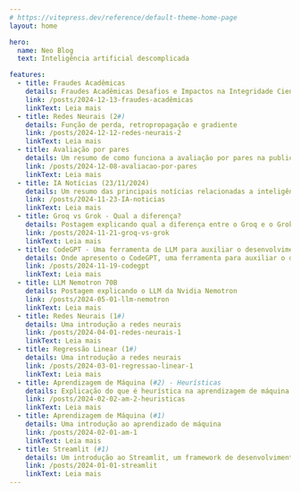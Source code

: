 ```yaml
---
# https://vitepress.dev/reference/default-theme-home-page
layout: home

hero:
  name: Neo Blog
  text: Inteligência artificial descomplicada

features:
  - title: Fraudes Acadêmicas
    details: Fraudes Acadêmicas Desafios e Impactos na Integridade Científica
    link: /posts/2024-12-13-fraudes-acadêmicas
    linkText: Leia mais
  - title: Redes Neurais (2#)
    details: Função de perda, retropropagação e gradiente
    link: /posts/2024-12-12-redes-neurais-2
    linkText: Leia mais
  - title: Avaliação por pares
    details: Um resumo de como funciona a avaliação por pares na publicação de artigos científicos
    link: /posts/2024-12-08-avaliacao-por-pares
    linkText: Leia mais
  - title: IA Notícias (23/11/2024)
    details: Um resumo das principais notícias relacionadas a inteligência artificial do dia 23/11/2024
    link: /posts/2024-11-23-IA-noticias
    linkText: Leia mais
  - title: Groq vs Grok - Qual a diferença?
    details: Postagem explicando qual a diferença entre o Groq e o Grok
    link: /posts/2024-11-21-groq-vs-grok
    linkText: Leia mais
  - title: CodeGPT - Uma ferramenta de LLM para auxiliar o desenvolvimento
    details: Onde apresento o CodeGPT, uma ferramenta para auxiliar o desenvolvedor com LLM
    link: /posts/2024-11-19-codegpt
    linkText: Leia mais
  - title: LLM Nemotron 70B 
    details: Postagem explicando o LLM da Nvidia Nemotron
    link: /posts/2024-05-01-llm-nemotron
    linkText: Leia mais
  - title: Redes Neurais (1#)
    details: Uma introdução a redes neurais
    link: /posts/2024-04-01-redes-neurais-1
    linkText: Leia mais
  - title: Regressão Linear (1#) 
    details: Uma introdução a redes neurais
    link: /posts/2024-03-01-regressao-linear-1
    linkText: Leia mais
  - title: Aprendizagem de Máquina (#2) - Heurísticas
    details: Explicação do que é heurística na aprendizagem de máquina
    link: /posts/2024-02-02-am-2-heuristicas
    linkText: Leia mais
  - title: Aprendizagem de Máquina (#1)
    details: Uma introdução ao aprendizado de máquina
    link: /posts/2024-02-01-am-1
    linkText: Leia mais
  - title: Streamlit (#1)
    details: Um introdução ao Streamlit, um framework de desenvolvimento rápido web para Python
    link: /posts/2024-01-01-streamlit
    linkText: Leia mais
---
```


